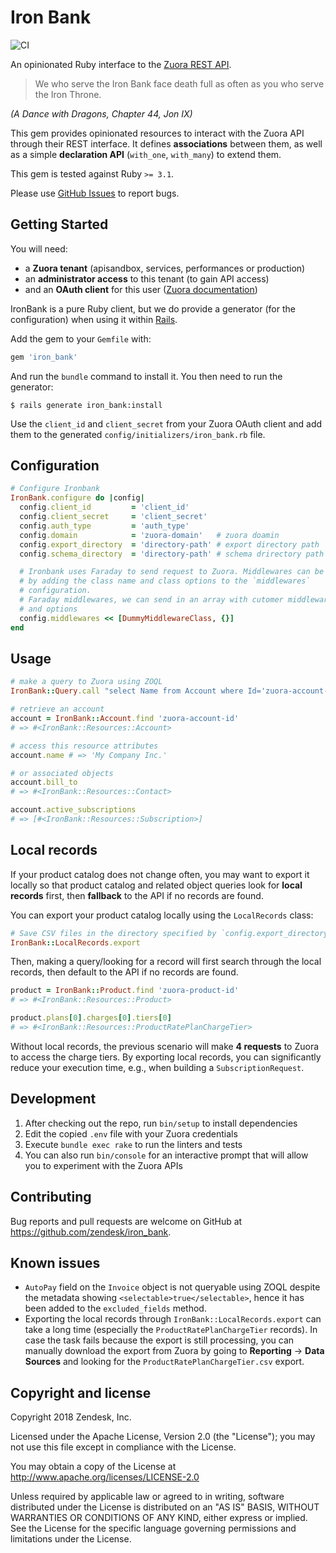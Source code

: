 # Iron Bank

![CI](https://github.com/zendesk/iron_bank/workflows/CI/badge.svg?branch=main)

An opinionated Ruby interface to the [Zuora REST API][zuora-dev].

> We who serve the Iron Bank face death full as often as you who serve the Iron
> Throne.

_(A Dance with Dragons, Chapter 44, Jon IX)_

This gem provides opinionated resources to interact with the Zuora API through
their REST interface. It defines **associations** between them, as well as a
simple **declaration API** (`with_one`, `with_many`) to extend them.

This gem is tested against Ruby `>= 3.1`.

Please use [GitHub Issues][issues] to report bugs.

## Getting Started

You will need:

- a **Zuora tenant** (apisandbox, services, performances or production)
- an **administrator access** to this tenant (to gain API access)
- and an **OAuth client** for this user ([Zuora documentation][zuora-doc-oauth])

IronBank is a pure Ruby client, but we do provide a generator (for the
configuration) when using it within [Rails][rails-website].

Add the gem to your `Gemfile` with:

```rb
gem 'iron_bank'
```

And run the `bundle` command to install it. You then need to run the generator:

```
$ rails generate iron_bank:install
```

Use the `client_id` and `client_secret` from your Zuora OAuth client and add
them to the generated `config/initializers/iron_bank.rb` file.

## Configuration

```rb
# Configure Ironbank
IronBank.configure do |config|
  config.client_id         = 'client_id'
  config.client_secret     = 'client_secret'
  config.auth_type         = 'auth_type'
  config.domain            = 'zuora-domain'   # zuora doamin
  config.export_directory  = 'directory-path' # export directory path
  config.schema_directory  = 'directory-path' # schema drirectory path

  # Ironbank uses Faraday to send request to Zuora. Middlewares can be specified
  # by adding the class name and class options to the `middlewares`
  # configuration.
  # Faraday middlewares, we can send in an array with cutomer middleware class
  # and options
  config.middlewares << [DummyMiddlewareClass, {}]
end

```

## Usage

```rb
# make a query to Zuora using ZOQL
IronBank::Query.call "select Name from Account where Id='zuora-account-id'"

# retrieve an account
account = IronBank::Account.find 'zuora-account-id'
# => #<IronBank::Resources::Account>

# access this resource attributes
account.name # => 'My Company Inc.'

# or associated objects
account.bill_to
# => #<IronBank::Resources::Contact>

account.active_subscriptions
# => [#<IronBank::Resources::Subscription>]
```

## Local records

If your product catalog does not change often, you may want to export it locally
so that product catalog and related object queries look for **local records**
first, then **fallback** to the API if no records are found.

You can export your product catalog locally using the `LocalRecords` class:

```rb
# Save CSV files in the directory specified by `config.export_directory`
IronBank::LocalRecords.export
```

Then, making a query/looking for a record will first search through the local
records, then default to the API if no records are found.

```rb
product = IronBank::Product.find 'zuora-product-id'
# => #<IronBank::Resources::Product>

product.plans[0].charges[0].tiers[0]
# => #<IronBank::Resources::ProductRatePlanChargeTier>
```

Without local records, the previous scenario will make **4 requests** to Zuora
to access the charge tiers. By exporting local records, you can significantly
reduce your execution time, e.g., when building a `SubscriptionRequest`.

## Development

1. After checking out the repo, run `bin/setup` to install dependencies
2. Edit the copied `.env` file with your Zuora credentials
3. Execute `bundle exec rake` to run the linters and tests
4. You can also run `bin/console` for an interactive prompt that will allow you
   to experiment with the Zuora APIs

## Contributing

Bug reports and pull requests are welcome on GitHub at
https://github.com/zendesk/iron_bank.

## Known issues

- `AutoPay` field on the `Invoice` object is not queryable using ZOQL despite
  the metadata showing `<selectable>true</selectable>`, hence it has been added
  to the `excluded_fields` method.
- Exporting the local records through `IronBank::LocalRecords.export` can take a
  long time (especially the `ProductRatePlanChargeTier` records). In case the
  task fails because the export is still processing, you can manually download
  the export from Zuora by going to **Reporting** -> **Data Sources** and
  looking for the `ProductRatePlanChargeTier.csv` export.

## Copyright and license

Copyright 2018 Zendesk, Inc.

Licensed under the Apache License, Version 2.0 (the "License"); you may not use
this file except in compliance with the License.

You may obtain a copy of the License at
http://www.apache.org/licenses/LICENSE-2.0

Unless required by applicable law or agreed to in writing, software distributed
under the License is distributed on an "AS IS" BASIS, WITHOUT WARRANTIES OR
CONDITIONS OF ANY KIND, either express or implied. See the License for the
specific language governing permissions and limitations under the License.

[issues]: https://github.com/zendesk/iron_bank/issues
[zuora-describe]: https://www.zuora.com/developer/api-reference/#tag/Describe
[zuora-dev]: https://developer.zuora.com
[zuora-doc-oauth]:
  https://knowledgecenter.zuora.com/CF_Users_and_Administrators/A_Administrator_Settings/Manage_Users#Create_an_OAuth_Client_for_a_User
[zuora-website]: https://www.zuora.com
[rails-website]: https://rubyonrails.org/
